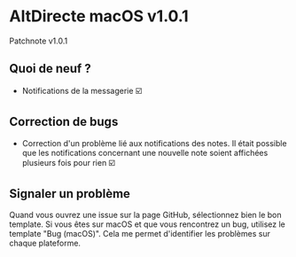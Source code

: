 # AltDirecte macOS v1.0.1
Patchnote v1.0.1
## Quoi de neuf ?
 - Notifications de la messagerie ☑️

## Correction de bugs
- Correction d'un problème lié aux notifications des notes. Il était possible que les notifications concernant une nouvelle note soient affichées plusieurs fois pour rien ☑️

## Signaler un problème
Quand vous ouvrez une issue sur la page GitHub, sélectionnez bien le bon template. Si vous êtes sur macOS et que vous rencontrez un bug, utilisez le template "Bug (macOS)". Cela me permet d'identifier les problèmes sur chaque plateforme.
